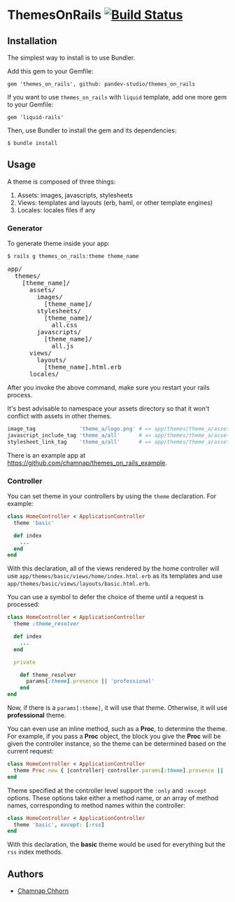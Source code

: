 # ThemesOnRails [![Build Status](https://travis-ci.org/pandev-studio/themes_on_rails.svg?branch=master)](https://travis-ci.org/pandev-studio/themes_on_rails)

## Installation

The simplest way to install is to use Bundler.

Add this gem to your Gemfile:

    gem 'themes_on_rails', github: pandev-studio/themes_on_rails

If you want to use `themes_on_rails` with `liquid` template, add one more gem to your Gemfile:

    gem 'liquid-rails'

Then, use Bundler to install the gem and its dependencies:

    $ bundle install

## Usage

A theme is composed of three things:

  1. Assets: images, javascripts, stylesheets
  2. Views: templates and layouts (erb, haml, or other template engines)
  3. Locales: locales files if any

### Generator

To generate theme inside your app:

    $ rails g themes_on_rails:theme theme_name

<pre>
app/
  themes/
    [theme_name]/
      assets/
        images/
          [theme_name]/
        stylesheets/
          [theme_name]/
            all.css
        javascripts/
          [theme_name]/
            all.js
      views/
        layouts/
          [theme_name].html.erb
      locales/
</pre>

After you invoke the above command, make sure you restart your rails process.

It's best advisable to namespace your assets directory so that it won't conflict with assets in other themes.

```ruby
image_tag              'theme_a/logo.png' # => app/themes/theme_a/assets/images/theme_a/logo.png
javascript_include_tag 'theme_a/all'      # => app/themes/theme_a/assets/javascripts/theme_a/all.js
stylesheet_link_tag    'theme_a/all'      # => app/themes/theme_a/assets/stylesheets/theme_a/all.css
```

There is an example app at https://github.com/chamnap/themes_on_rails_example.

### Controller

You can set theme in your controllers by using the `theme` declaration. For example:

```ruby
class HomeController < ApplicationController
  theme 'basic'

  def index
    ...
  end
end
```

With this declaration, all of the views rendered by the home controller will use `app/themes/basic/views/home/index.html.erb` as its templates and use `app/themes/basic/views/layouts/basic.html.erb`.

You can use a symbol to defer the choice of theme until a request is processed:

```ruby
class HomeController < ApplicationController
  theme :theme_resolver

  def index
    ...
  end

  private

    def theme_resolver
      params[:theme].presence || 'professional'
    end
end
```

Now, if there is a `params[:theme]`, it will use that theme. Otherwise, it will use **professional** theme.

You can even use an inline method, such as a **Proc**, to determine the theme. For example, if you pass a **Proc** object, the block you give the **Proc** will be given the controller instance, so the theme can be determined based on the current request:

```ruby
class HomeController < ApplicationController
  theme Proc.new { |controller| controller.params[:theme].presence || 'professional' }
end
```

Theme specified at the controller level support the `:only` and `:except` options. These options take either a method name, or an array of method names, corresponding to method names within the controller:

```ruby
class HomeController < ApplicationController
  theme 'basic', except: [:rss]
end
```

With this declaration, the **basic** theme would be used for everything but the `rss` index methods.

## Authors

* [Chamnap Chhorn](https://github.com/chamnap)
